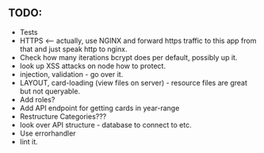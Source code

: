 TODO:
-----

- Tests
- HTTPS <-- actually, use NGINX and forward https traffic to this app from that and just speak http to nginx.
- Check how many iterations bcrypt does per default, possibly up it.
- look up XSS attacks on node how to protect.
- injection, validation - go over it.
- LAYOUT, card-loading (view files on server) - resource files are great but not queryable.
- Add roles?
- Add API endpoint for getting cards in year-range
- Restructure Categories???
- look over API structure - database to connect to etc.
- Use errorhandler
- lint it.